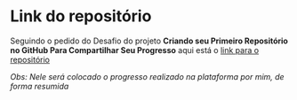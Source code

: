 # Link do repositório

Seguindo o pedido do Desafio do projeto **Criando seu Primeiro Repositório no GitHub Para Compartilhar Seu Progresso**
aqui está o [link para o repositório](https://github.com/oGabri-el/dio-desafio-de-projeto-github.git)

*Obs: Nele será colocado o progresso realizado na plataforma por mim, de forma resumida*